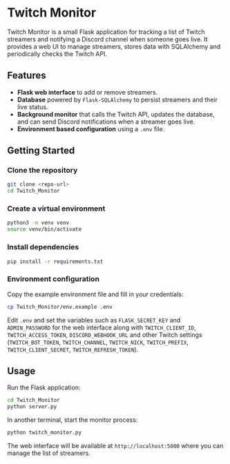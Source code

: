 # Twitch Monitor

Twitch Monitor is a small Flask application for tracking a list of Twitch streamers and notifying a Discord channel when someone goes live. It provides a web UI to manage streamers, stores data with SQLAlchemy and periodically checks the Twitch API.

## Features

- **Flask web interface** to add or remove streamers.
- **Database** powered by `Flask-SQLAlchemy` to persist streamers and their live status.
- **Background monitor** that calls the Twitch API, updates the database, and can send Discord notifications when a streamer goes live.
- **Environment based configuration** using a `.env` file.

## Getting Started

### Clone the repository

```bash
git clone <repo-url>
cd Twitch_Monitor
```

### Create a virtual environment

```bash
python3 -m venv venv
source venv/bin/activate
```

### Install dependencies

```bash
pip install -r requirements.txt
```

### Environment configuration

Copy the example environment file and fill in your credentials:

```bash
cp Twitch_Monitor/env.example .env
```

Edit `.env` and set the variables such as `FLASK_SECRET_KEY` and `ADMIN_PASSWORD` for the web interface along with `TWITCH_CLIENT_ID`, `TWITCH_ACCESS_TOKEN`, `DISCORD_WEBHOOK_URL` and other Twitch settings (`TWITCH_BOT_TOKEN`, `TWITCH_CHANNEL`, `TWITCH_NICK`, `TWITCH_PREFIX`, `TWITCH_CLIENT_SECRET`, `TWITCH_REFRESH_TOKEN`).

## Usage

Run the Flask application:

```bash
cd Twitch_Monitor
python server.py
```

In another terminal, start the monitor process:

```bash
python twitch_monitor.py
```

The web interface will be available at `http://localhost:5000` where you can manage the list of streamers.
